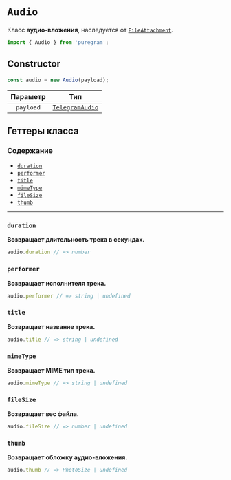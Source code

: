 # `Audio`

Класс **аудио-вложения**, наследуется от [`FileAttachment`](file-attachment.md).

```ts
import { Audio } from 'puregram';
```

## Constructor

```ts
const audio = new Audio(payload);
```

| Параметр  |                             Тип                             |
| :-------: | :---------------------------------------------------------: |
| `payload` | [`TelegramAudio`](https://core.telegram.org/bots/api#audio) |

## Геттеры класса

### Содержание

* [`duration`](#duration)
* [`performer`](#performer)
* [`title`](#title)
* [`mimeType`](#mimetype)
* [`fileSize`](#filesize)
* [`thumb`](#thumb)

---

### `duration`

**Возвращает длительность трека в секундах.**

```ts
audio.duration // => number
```

### `performer`

**Возвращает исполнителя трека.**

```ts
audio.performer // => string | undefined
```

### `title`

**Возвращает название трека.**

```ts
audio.title // => string | undefined
```

### `mimeType`

**Возвращает MIME тип трека.**

```ts
audio.mimeType // => string | undefined
```

### `fileSize`

**Возвращает вес файла.**

```ts
audio.fileSize // => number | undefined
```

### `thumb`

**Возвращает обложку аудио-вложения.**

```ts
audio.thumb // => PhotoSize | undefined
```

